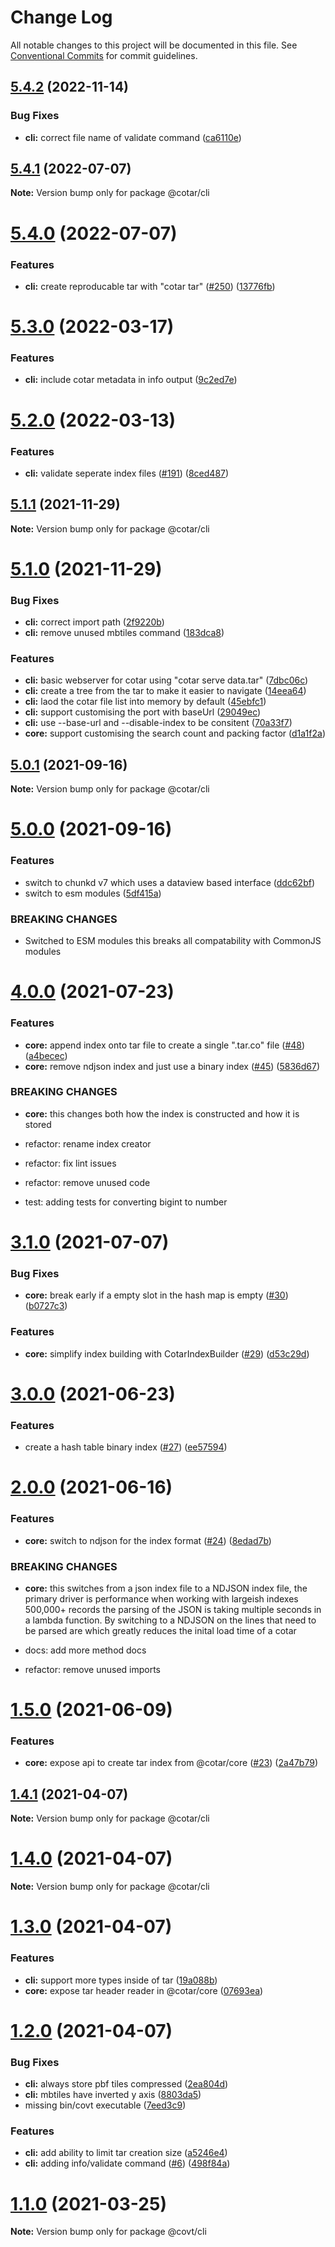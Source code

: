 # Change Log

All notable changes to this project will be documented in this file.
See [Conventional Commits](https://conventionalcommits.org) for commit guidelines.

## [5.4.2](https://github.com/linz/cotar/compare/cli-v5.4.1...cli-v5.4.2) (2022-11-14)


### Bug Fixes

* **cli:** correct file name of validate command ([ca6110e](https://github.com/linz/cotar/commit/ca6110e7940cf2eb8726eb5b945d61be3c054347))

## [5.4.1](https://github.com/linz/cotar/compare/v5.4.0...v5.4.1) (2022-07-07)

**Note:** Version bump only for package @cotar/cli





# [5.4.0](https://github.com/linz/cotar/compare/v5.3.0...v5.4.0) (2022-07-07)


### Features

* **cli:** create reproducable tar with "cotar tar" ([#250](https://github.com/linz/cotar/issues/250)) ([13776fb](https://github.com/linz/cotar/commit/13776fbe33f5daa7b5fca0c25001a641e49a616f))





# [5.3.0](https://github.com/linz/cotar/compare/v5.2.0...v5.3.0) (2022-03-17)


### Features

* **cli:** include cotar metadata in info output ([9c2ed7e](https://github.com/linz/cotar/commit/9c2ed7e335de91492d7bf69cb840121317182b9e))





# [5.2.0](https://github.com/linz/cotar/compare/v5.1.1...v5.2.0) (2022-03-13)


### Features

* **cli:** validate seperate index files ([#191](https://github.com/linz/cotar/issues/191)) ([8ced487](https://github.com/linz/cotar/commit/8ced48712963d2172229410c0809284592cf234f))





## [5.1.1](https://github.com/linz/cotar/compare/v5.1.0...v5.1.1) (2021-11-29)

**Note:** Version bump only for package @cotar/cli





# [5.1.0](https://github.com/linz/cotar/compare/v5.0.1...v5.1.0) (2021-11-29)


### Bug Fixes

* **cli:** correct import path ([2f9220b](https://github.com/linz/cotar/commit/2f9220b6662302b56c6491b4b50956e44a9f5886))
* **cli:** remove unused mbtiles command ([183dca8](https://github.com/linz/cotar/commit/183dca8c26b99809cef622cfa3974fd80349685b))


### Features

* **cli:** basic webserver for cotar using "cotar serve data.tar" ([7dbc06c](https://github.com/linz/cotar/commit/7dbc06c4c3835c191dd0c8d5c104ea5decda8972))
* **cli:** create a tree from the tar to make it easier to navigate ([14eea64](https://github.com/linz/cotar/commit/14eea643e182ff9944d71165c755e58b7057d11a))
* **cli:** laod the cotar file list into memory by default ([45ebfc1](https://github.com/linz/cotar/commit/45ebfc16e03c840ea47d7f83f92b6fc6044a5506))
* **cli:** support customising the port with baseUrl ([29049ec](https://github.com/linz/cotar/commit/29049ecfa36865cc619409ce1c22ad1182eb19cc))
* **cli:** use --base-url and --disable-index to be consitent ([70a33f7](https://github.com/linz/cotar/commit/70a33f77e24725d04f35cc185adf6f23430236f9))
* **core:** support customising the search count and packing factor ([d1a1f2a](https://github.com/linz/cotar/commit/d1a1f2a2923377d9ed6e0bb2ff0125d4c009bcce))





## [5.0.1](https://github.com/linz/cotar/compare/v5.0.0...v5.0.1) (2021-09-16)

**Note:** Version bump only for package @cotar/cli





# [5.0.0](https://github.com/linz/cotar/compare/v4.0.0...v5.0.0) (2021-09-16)


### Features

* switch to chunkd v7 which uses a dataview based interface ([ddc62bf](https://github.com/linz/cotar/commit/ddc62bf017e92616e7e01b642c2581bc4abbc33e))
* switch to esm modules ([5df415a](https://github.com/linz/cotar/commit/5df415a4b3668922f5e179fd371260482dd2238f))


### BREAKING CHANGES

* Switched to ESM modules this breaks all compatability
with CommonJS modules





# [4.0.0](https://github.com/linz/cotar/compare/v3.1.0...v4.0.0) (2021-07-23)


### Features

* **core:** append index onto tar file to create a single ".tar.co" file ([#48](https://github.com/linz/cotar/issues/48)) ([a4becec](https://github.com/linz/cotar/commit/a4becec897b012fd279a80041a59e6bb52ac5c42))
* **core:** remove ndjson index and just use a binary index ([#45](https://github.com/linz/cotar/issues/45)) ([5836d67](https://github.com/linz/cotar/commit/5836d67197224ffd5b2a88abae10acdf2bdf9be4))


### BREAKING CHANGES

* **core:** this changes both how the index is constructed and how it is stored

* refactor: rename index creator

* refactor: fix lint issues

* refactor: remove unused code

* test: adding tests for converting bigint to number





# [3.1.0](https://github.com/linz/cotar/compare/v3.0.0...v3.1.0) (2021-07-07)


### Bug Fixes

* **core:** break early if a empty slot in the hash map is empty ([#30](https://github.com/linz/cotar/issues/30)) ([b0727c3](https://github.com/linz/cotar/commit/b0727c34e70252203246bfd33953657f0216ebd1))


### Features

* **core:** simplify index building with CotarIndexBuilder ([#29](https://github.com/linz/cotar/issues/29)) ([d53c29d](https://github.com/linz/cotar/commit/d53c29d6c9c202c877dbcbfc380dcf498366a65d))





# [3.0.0](https://github.com/linz/cotar/compare/v2.0.0...v3.0.0) (2021-06-23)


### Features

* create a hash table binary index ([#27](https://github.com/linz/cotar/issues/27)) ([ee57594](https://github.com/linz/cotar/commit/ee57594ef39db92537d019fe87db42f1fa5e6c52))





# [2.0.0](https://github.com/linz/cotar/compare/v1.5.0...v2.0.0) (2021-06-16)


### Features

* **core:** switch to ndjson for the index format ([#24](https://github.com/linz/cotar/issues/24)) ([8edad7b](https://github.com/linz/cotar/commit/8edad7bf3dc901a183170f033fdb311f30617998))


### BREAKING CHANGES

* **core:** this switches from a json index file to a NDJSON index file, the primary driver is performance when working with largeish indexes 500,000+ records the parsing of the JSON is taking multiple seconds in a lambda function. By switching to a NDJSON on the lines that need to be parsed are which greatly reduces the inital load time of a cotar

* docs: add more method docs

* refactor: remove unused imports





# [1.5.0](https://github.com/linz/cotar/compare/v1.4.1...v1.5.0) (2021-06-09)


### Features

* **core:** expose api to create tar index from @cotar/core ([#23](https://github.com/linz/cotar/issues/23)) ([2a47b79](https://github.com/linz/cotar/commit/2a47b79cbfcd503613ec1b05db854c9084345476))





## [1.4.1](https://github.com/linz/cotar/compare/v1.4.0...v1.4.1) (2021-04-07)

**Note:** Version bump only for package @cotar/cli





# [1.4.0](https://github.com/linz/cotar/compare/v1.3.0...v1.4.0) (2021-04-07)

**Note:** Version bump only for package @cotar/cli





# [1.3.0](https://github.com/linz/cotar/compare/v1.2.0...v1.3.0) (2021-04-07)


### Features

* **cli:** support more types inside of tar ([19a088b](https://github.com/linz/cotar/commit/19a088b6195d44ec19b0bbe5706f777bcabec337))
* **core:** expose tar header reader in @cotar/core ([07693ea](https://github.com/linz/cotar/commit/07693ea0833dc442d12f7696faaaa39809718571))





# [1.2.0](https://github.com/linz/cotar/compare/v1.1.0...v1.2.0) (2021-04-07)


### Bug Fixes

* **cli:** always store pbf tiles compressed ([2ea804d](https://github.com/linz/cotar/commit/2ea804d00f5d19e2d672e4aa6ad35709221429ec))
* **cli:** mbtiles have inverted y axis ([8803da5](https://github.com/linz/cotar/commit/8803da55016e48124d8cea40a7cd2ff3f1afe5bb))
* missing bin/covt executable ([7eed3c9](https://github.com/linz/cotar/commit/7eed3c9fea053f66827130cd4ffc0e286f0263f1))


### Features

* **cli:** add ability to limit tar creation size ([a5246e4](https://github.com/linz/cotar/commit/a5246e43768d6c617f7d42e41eb07a4592f7dcbc))
* **cli:** adding info/validate command ([#6](https://github.com/linz/cotar/issues/6)) ([498f84a](https://github.com/linz/cotar/commit/498f84a7a04fc1b043ffb067e8cb388b94777982))





# [1.1.0](https://github.com/blacha/covt/compare/v1.0.1...v1.1.0) (2021-03-25)

**Note:** Version bump only for package @covt/cli
